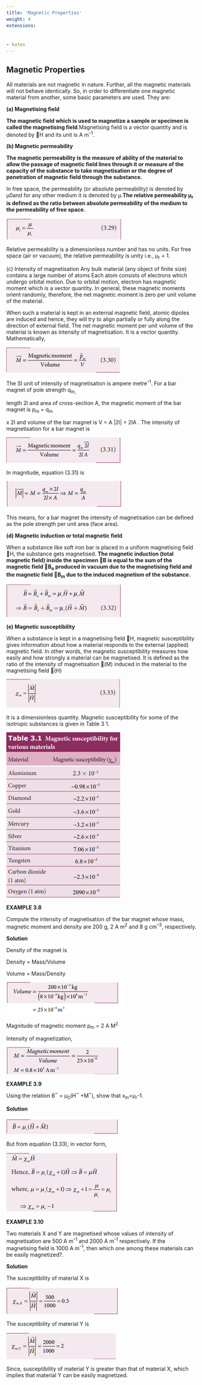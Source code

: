 ```yaml
---
title: 'Magnetic Properties'
weight: 4
extensions:


- katex
---   
```


## Magnetic Properties

All materials are not magnetic in nature. Further, all the magnetic materials will not behave identically. So, in order to differentiate one magnetic material from another, some basic parameters are used. 
They are:

**(a) Magnetising field**

**The magnetic field which is used to magnetize a sample or specimen is called the magnetising field**.Magnetising field is a vector quantity and is denoted by H and its unit is A m<sup>–1</sup>.

**(b) Magnetic permeability**

**The magnetic permeability is the measure of ability of the material to allow the passage of magnetic field lines through it or measure of the capacity of the substance to take magnetisation or the degree of penetration of magnetic field through the substance.**

In free space, the permeability (or absolute permeability) is denoted by µ0and for any other medium it is denoted by µ.**The relative permeability µ<sub>r</sub> is defined as the ratio between absolute permeability of the medium to the permeability of free space.**

![Alt text](image.png)

Relative permeability is a dimensionless number and has no units. For free space (air or vacuum), the relative permeability is unity i.e., µ<sub>r</sub> = 1. 

(c) Intensity of magnetisation Any bulk material (any object of finite size) contains a large number of atoms Each atom consists of electrons which undergo orbital motion. Due to orbital motion, electron has magnetic moment which is a vector quantity. In general, these magnetic moments orient randomly, therefore, the net 
magnetic moment is zero per unit volume of 
the material.

When such a material is kept in an external magnetic field, atomic dipoles are induced and hence, they will try to align partially or fully along the direction of 
external field. The net magnetic moment per unit volume of the material is known as intensity of magnetisation. It is a vector quantity. Mathematically, 

![Alt text](image-1.png)

The SI unit of intensity of magnetisation is ampere metre<sup>–1</sup>. For a bar magnet of pole strength q<sub>m</sum>,  

length 2l and area of cross-section A, the magnetic moment of the bar magnet is p<sub>m</sub> = q<sub>m<sum> 

x 2l and volume of the bar magnet is V = A |2l| = 2lA . The intensity of magnetisation for a bar magnet is

![Alt text](image-2.png)

In magnitude, equation (3.31) is

![Alt text](image-3.png)

This means, for a bar magnet the intensity of magnetisation can be defined as the pole strength per unit area (face area).

**(d) Magnetic induction or total magnetic field**

When a substance like soft iron bar is placed in a uniform magnetising field H, the substance gets magnetised. **The magnetic induction (total magnetic 
field) inside the specimen B is equal to the sum of the magnetic field B<sub>o</sub> produced in vacuum due to the magnetising field and the magnetic field B<sub>m</sub> due to the induced magnetism of the substance.**

![Alt text](image-4.png)

**(e) Magnetic susceptibility**

When a substance is kept in a magnetising field H, magnetic susceptibility gives information about how a material responds to the external (applied) magnetic field. In other words, the magnetic susceptibility measures how easily and how strongly a material can be magnetised. It is defined as the ratio of the intensity of magnetisation (M) induced in the material to the 
magnetising field (H)

![Alt text](image-5.png)

It is a dimensionless quantity. Magnetic susceptibility for some of the isotropic substances is given in Table 3 1.

![Alt text](image-6.png)

**EXAMPLE 3.8**

Compute the intensity of magnetisation of the bar magnet whose mass, magnetic moment and density are 200 g, 2 A m<sup>2</sup> and 8 g cm<sup>–3</sup>, respectively.

**Solution**

Density of the magnet is

Density = Mass/Volume

Volume = Mass/Density

![Alt text](image-7.png)

Magnitude of magnetic moment p<sub>m</sub> = 2 A M<sup>2</sup> 

Intensity of magnetization,

![Alt text](image-8.png)

**EXAMPLE 3.9**

Using the relation B&oline; = μ<sub>0</sub>(H&oline;
+M&oline;), show that  x<sub>m</sub>=μ<sub>r</sub>-1.

**Solution**

![Alt text](image-9.png)

But from equation (3.33), in vector form, 

![Alt text](image-10.png)

**EXAMPLE 3.10**

Two materials X and Y are magnetised whose values of intensity of magnetisation are 500 A m<sup>–1</sup> and 2000 A m<sup>–1</sup> respectively. If the magnetising field is 1000 A m<sup>–1</sup>, then which one among these materials can be easily magnetized?.

**Solution**

The susceptibility of material X is 

![Alt text](image-11.png)

The susceptibility of material Y is

![Alt text](image-12.png)

Since, susceptibility of material Y is greater than that of material X, which implies that material Y can be easily magnetized. 


